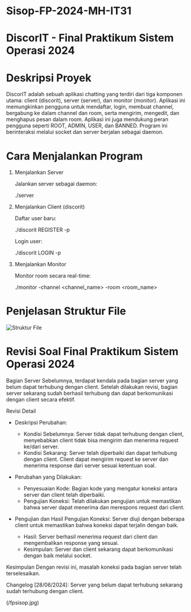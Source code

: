 # Sisop-FP-2024-MH-IT31


# DiscorIT - Final Praktikum Sistem Operasi 2024

# Deskripsi Proyek

DiscorIT adalah sebuah aplikasi chatting yang terdiri dari tiga komponen utama: client (discorit), server (server), dan monitor (monitor). Aplikasi ini memungkinkan pengguna untuk mendaftar, login, membuat channel, bergabung ke dalam channel dan room, serta mengirim, mengedit, dan menghapus pesan dalam room. Aplikasi ini juga mendukung peran pengguna seperti ROOT, ADMIN, USER, dan BANNED. Program ini berinteraksi melalui socket dan server berjalan sebagai daemon.

# Cara Menjalankan Program
1. Menjalankan Server
    
    Jalankan server sebagai daemon:

    ./server

2. Menjalankan Client (discorit)

    Daftar user baru:

    ./discorit REGISTER <username> -p <password>

    Login user:

    ./discorit LOGIN <username> -p <password>

3. Menjalankan Monitor

    Monitor room secara real-time:

    ./monitor <username> -channel <channel_name> -room <room_name>

# Penjelasan Struktur File

![Struktur File](struktur/file.jpg)


# Revisi Soal Final Praktikum Sistem Operasi 2024
Bagian Server
Sebelumnya, terdapat kendala pada bagian server yang belum dapat terhubung dengan client. Setelah dilakukan revisi, bagian server sekarang sudah berhasil terhubung dan dapat berkomunikasi dengan client secara efektif.

Revisi Detail
* Deskripsi Perubahan:

    * Kondisi Sebelumnya: Server tidak dapat terhubung dengan client, menyebabkan client tidak bisa mengirim dan menerima request ke/dari server.
    * Kondisi Sekarang: Server telah diperbaiki dan dapat terhubung dengan client. Client dapat mengirim request ke server dan menerima response dari server sesuai ketentuan soal.

* Perubahan yang Dilakukan:

    * Penyesuaian Kode: Bagian kode yang mengatur koneksi antara server dan client telah diperbaiki.
    * Pengujian Koneksi: Telah dilakukan pengujian untuk memastikan bahwa server dapat menerima dan merespons request dari client.

* Pengujian dan Hasil
Pengujian Koneksi: Server diuji dengan beberapa client untuk memastikan bahwa koneksi dapat terjalin dengan baik.
    * Hasil: Server berhasil menerima request dari client dan mengembalikan response yang sesuai.
    * Kesimpulan: Server dan client sekarang dapat berkomunikasi dengan baik melalui socket.

Kesimpulan
Dengan revisi ini, masalah koneksi pada bagian server telah terselesaikan. 

Changelog
[28/06/2024]: Server yang belum dapat terhubung sekarang sudah terhubung dengan client.

(/fpsisop.jpg)





